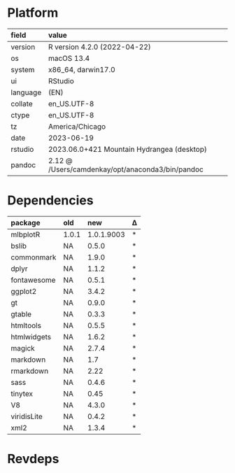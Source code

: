 # Platform

|field    |value                                            |
|:--------|:------------------------------------------------|
|version  |R version 4.2.0 (2022-04-22)                     |
|os       |macOS 13.4                                       |
|system   |x86_64, darwin17.0                               |
|ui       |RStudio                                          |
|language |(EN)                                             |
|collate  |en_US.UTF-8                                      |
|ctype    |en_US.UTF-8                                      |
|tz       |America/Chicago                                  |
|date     |2023-06-19                                       |
|rstudio  |2023.06.0+421 Mountain Hydrangea (desktop)       |
|pandoc   |2.12 @ /Users/camdenkay/opt/anaconda3/bin/pandoc |

# Dependencies

|package     |old   |new        |Δ  |
|:-----------|:-----|:----------|:--|
|mlbplotR    |1.0.1 |1.0.1.9003 |*  |
|bslib       |NA    |0.5.0      |*  |
|commonmark  |NA    |1.9.0      |*  |
|dplyr       |NA    |1.1.2      |*  |
|fontawesome |NA    |0.5.1      |*  |
|ggplot2     |NA    |3.4.2      |*  |
|gt          |NA    |0.9.0      |*  |
|gtable      |NA    |0.3.3      |*  |
|htmltools   |NA    |0.5.5      |*  |
|htmlwidgets |NA    |1.6.2      |*  |
|magick      |NA    |2.7.4      |*  |
|markdown    |NA    |1.7        |*  |
|rmarkdown   |NA    |2.22       |*  |
|sass        |NA    |0.4.6      |*  |
|tinytex     |NA    |0.45       |*  |
|V8          |NA    |4.3.0      |*  |
|viridisLite |NA    |0.4.2      |*  |
|xml2        |NA    |1.3.4      |*  |

# Revdeps

